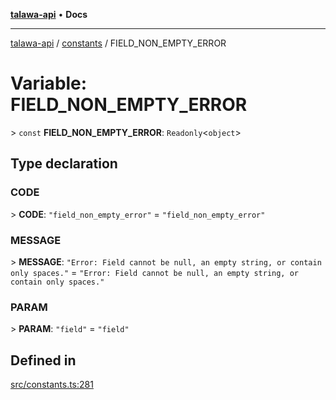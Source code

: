 [**talawa-api**](../../README.md) • **Docs**

***

[talawa-api](../../modules.md) / [constants](../README.md) / FIELD\_NON\_EMPTY\_ERROR

# Variable: FIELD\_NON\_EMPTY\_ERROR

\> `const` **FIELD\_NON\_EMPTY\_ERROR**: `Readonly`\<`object`\>

## Type declaration

### CODE

\> **CODE**: `"field_non_empty_error"` = `"field_non_empty_error"`

### MESSAGE

\> **MESSAGE**: `"Error: Field cannot be null, an empty string, or contain only spaces."` = `"Error: Field cannot be null, an empty string, or contain only spaces."`

### PARAM

\> **PARAM**: `"field"` = `"field"`

## Defined in

[src/constants.ts:281](https://github.com/PalisadoesFoundation/talawa-api/blob/790ab2939a7c80eb0ff31afd318f8889a001f225/src/constants.ts#L281)
